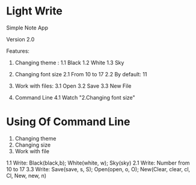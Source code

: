 # Light Write
Simple Note App

Version 2.0

Features:
1. Changing theme :
      1.1 Black
      1.2 White
      1.3 Sky
   
2. Changing font size
      2.1 From 10 to 17
      2.2 By default: 11
   
3. Work with files:
      3.1 Open
      3.2 Save
      3.3 New File
   
4. Command Line
      4.1 Watch "2.Changing font size"

# Using Of Command Line

1. Changing theme
2. Changing size
3. Work with file

1.1 Write: Black(black,b); White(white, w); Sky(sky)
2.1 Write: Number from 10 to 17
3.3 Write: Save(save, s, S); Open(open, o, O); New(Clear, clear, cl, Cl, New, new, n)
